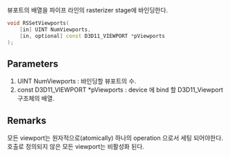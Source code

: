 뷰포트의 배열을 파이프 라인의 rasterizer stage에 바인딩한다.

```c++
void RSSetViewports( 
	[in] UINT NumViewports, 
	[in, optional] const D3D11_VIEWPORT *pViewports 
);
```

## Parameters

1. UINT NumViewports : 바인딩할 뷰포트의 수.
2. const D3D11_VIEWPORT *pViewports : device 에 bind 할 D3D11_Viewport 구조체의 배열.

## Remarks

모든 viewport는 원자적으로(atomically) 하나의 operation 으로서 세팅 되어야한다. 호출로 정의되지 않은 모든 viewport는 비활성화 된다.

